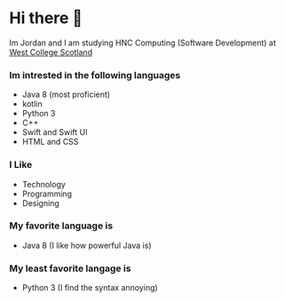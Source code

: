 # Hi there 👋
Im Jordan and I am studying HNC Computing (Software Development) at [West College Scotland](https://www.westcollegescotland.ac.uk)
### Im intrested in the following languages
- Java 8 (most proficient)
- kotlin 
- Python 3
- C++ 
- Swift and Swift UI 
- HTML and CSS
### I Like
- Technology
- Programming
- Designing
### My favorite language is
- Java 8 (I like how powerful Java is)
### My least favorite langage is 
- Python 3 (I find the syntax annoying)
